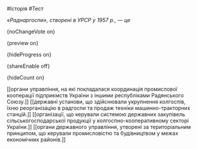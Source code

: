 #Історія #Тест

*«Раднаргоспи», створені в УРСР у 1957 р., — це*

{noChangeVote on}

{preview on}

{hideProgress on}

{shareEnable off}

{hideCount on}

[[органи управління, на які покладалася координація промислової кооперації підприємств України з іншими республіками Радянського Союзу.]]
[[державні установи, що здійснювали укрупнення колгоспів, їхню реорганізацію в радгоспи та продаж техніки машинно-тракторних станцій.]]
[[організації, що керували системою державних закупівель сільськогосподарської продукції у колгоспно-кооперативному секторі України.]]
[[органи державного управління, утворені за територіальним принципом, що керували промисловістю та будівництвом у межах економічних районів.]]
